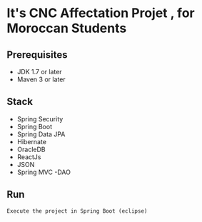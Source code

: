 # It's CNC Affectation Projet , for Moroccan Students

## Prerequisites
- JDK 1.7 or later
- Maven 3 or later

## Stack
- Spring Security
- Spring Boot
- Spring Data JPA
- Hibernate
- OracleDB
- ReactJs
- JSON
- Spring MVC
-DAO

## Run
```Execute the project in Spring Boot (eclipse)```
